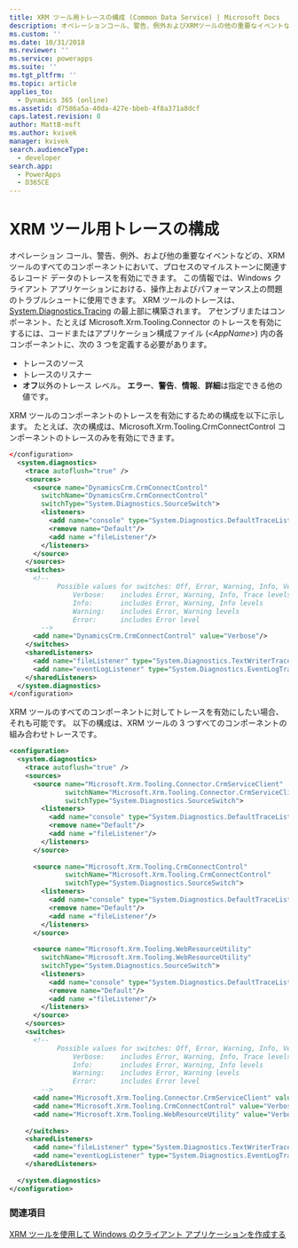 ```yaml
---
title: XRM ツール用トレースの構成 (Common Data Service) | Microsoft Docs
description: オペレーションコール、警告、例外およびXRMツールの他の重要なイベントなどのコンポーネントのトレースを構成する方法について説明します。
ms.custom: ''
ms.date: 10/31/2018
ms.reviewer: ''
ms.service: powerapps
ms.suite: ''
ms.tgt_pltfrm: ''
ms.topic: article
applies_to:
  - Dynamics 365 (online)
ms.assetid: d7586a5a-40da-427e-bbeb-4f8a371a8dcf
caps.latest.revision: 8
author: MattB-msft
ms.author: kvivek
manager: kvivek
search.audienceType:
  - developer
search.app:
  - PowerApps
  - D365CE
---
```

# <a name="configure-tracing-for-xrm-tooling"></a>XRM ツール用トレースの構成

オペレーション コール、警告、例外、および他の重要なイベントなどの、XRM ツールのすべてのコンポーネントにおいて、プロセスのマイルストーンに関連するレコード データのトレースを有効にできます。 この情報では、Windows クライアント アプリケーションにおける、操作上およびパフォーマンス上の問題のトラブルシュートに使用できます。 XRM ツールのトレースは、[System.Diagnostics.Tracing](/dotnet/api/system.diagnostics.tracing) の最上部に構築されます。 アセンブリまたはコンポーネント、たとえば Microsoft.Xrm.Tooling.Connector のトレースを有効にするには、コードまたはアプリケーション構成ファイル (*\<AppName>*) 内の各コンポーネントに、次の 3 つを定義する必要があります。  
  
- トレースのソース  
- トレースのリスナー  
- **オフ**以外のトレース レベル。 **エラー**、**警告**、**情報**、**詳細**は指定できる他の値です。  
  
 XRM ツールのコンポーネントのトレースを有効にするための構成を以下に示します。 たとえば、次の構成は、Microsoft.Xrm.Tooling.CrmConnectControl コンポーネントのトレースのみを有効にできます。  
  
```xml  
</configuration>  
  <system.diagnostics>  
    <trace autoflush="true" />  
    <sources>  
      <source name="DynamicsCrm.CrmConnectControl"  
        switchName="DynamicsCrm.CrmConnectControl"  
        switchType="System.Diagnostics.SourceSwitch">  
        <listeners>  
          <add name="console" type="System.Diagnostics.DefaultTraceListener" />  
          <remove name="Default"/>  
          <add name ="fileListener"/>  
        </listeners>  
      </source>  
    </sources>  
    <switches>  
      <!--   
            Possible values for switches: Off, Error, Warning, Info, Verbose  
                Verbose:    includes Error, Warning, Info, Trace levels  
                Info:       includes Error, Warning, Info levels  
                Warning:    includes Error, Warning levels  
                Error:      includes Error level  
        -->  
      <add name="DynamicsCrm.CrmConnectControl" value="Verbose"/>  
    </switches>  
    <sharedListeners>  
      <add name="fileListener" type="System.Diagnostics.TextWriterTraceListener" initializeData="XRMLoginControl.log"/>  
      <add name="eventLogListener" type="System.Diagnostics.EventLogTraceListener" initializeData="XRMLogin"/>  
    </sharedListeners>  
  </system.diagnostics>  
</configuration>  
```  
  
XRM ツールのすべてのコンポーネントに対してトレースを有効にしたい場合、それも可能です。 以下の構成は、XRM ツールの 3 つすべてのコンポーネントの組み合わせトレースです。  
  
```xml  
<configuration>  
  <system.diagnostics>  
    <trace autoflush="true" />  
    <sources>  
      <source name="Microsoft.Xrm.Tooling.Connector.CrmServiceClient"  
              switchName="Microsoft.Xrm.Tooling.Connector.CrmServiceClient"  
              switchType="System.Diagnostics.SourceSwitch">  
        <listeners>  
          <add name="console" type="System.Diagnostics.DefaultTraceListener" />  
          <remove name="Default"/>  
          <add name ="fileListener"/>  
        </listeners>  
      </source>  
  
      <source name="Microsoft.Xrm.Tooling.CrmConnectControl"  
              switchName="Microsoft.Xrm.Tooling.CrmConnectControl"  
              switchType="System.Diagnostics.SourceSwitch">  
        <listeners>  
          <add name="console" type="System.Diagnostics.DefaultTraceListener" />  
          <remove name="Default"/>  
          <add name ="fileListener"/>  
        </listeners>  
      </source>  
  
      <source name="Microsoft.Xrm.Tooling.WebResourceUtility"  
        switchName="Microsoft.Xrm.Tooling.WebResourceUtility"  
        switchType="System.Diagnostics.SourceSwitch">  
        <listeners>  
          <add name="console" type="System.Diagnostics.DefaultTraceListener" />  
          <remove name="Default"/>  
          <add name ="fileListener"/>  
        </listeners>  
      </source>  
    </sources>  
    <switches>  
      <!--   
            Possible values for switches: Off, Error, Warning, Info, Verbose  
                Verbose:    includes Error, Warning, Info, Trace levels  
                Info:       includes Error, Warning, Info levels  
                Warning:    includes Error, Warning levels  
                Error:      includes Error level  
        -->  
      <add name="Microsoft.Xrm.Tooling.Connector.CrmServiceClient" value="Verbose" />  
      <add name="Microsoft.Xrm.Tooling.CrmConnectControl" value="Verbose"/>  
      <add name="Microsoft.Xrm.Tooling.WebResourceUtility" value="Verbose" />  
  
    </switches>  
    <sharedListeners>  
      <add name="fileListener" type="System.Diagnostics.TextWriterTraceListener" initializeData="XRMToolingLogs.log"/>        
      <add name="eventLogListener" type="System.Diagnostics.EventLogTraceListener" initializeData="XRMTooling" />  
    </sharedListeners>  
  
  </system.diagnostics>  
</configuration>  
```  
  
### <a name="see-also"></a>関連項目

[XRM ツールを使用して Windows のクライアント アプリケーションを作成する](build-windows-client-applications-xrm-tools.md)
